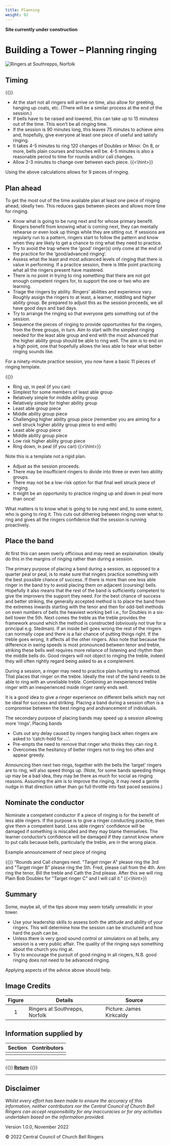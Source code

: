 ```yaml
---
title: Planning
weight: 92
---
```


**Site currently under construction**

# Building a Tower – Planning ringing 

![Ringers at Southrepps, Norfolk](Southrepps.jpg)

## Timing  

{{<hint info>}}
- At the start not all ringers will arrive on time, also allow for greeting, hanging up coats, etc. (There will be a similar process at the end of the session.)
- If bells have to be raised and lowered, this can take up to 15 minutess out of the time. This won’t be all ringing time.
- If the session is 90 minutes long, this leaves 75 minutes to achieve aims and, hopefully, give everyone at least one piece of useful and satisfy ringing. 
- It takes 4-5 minutes to ring 120 changes of Doubles or Minor. On 8, or more, bells plain courses and touches will be. 4-5 minutes is also a reasonable period to time for rounds and/or call changes. 
- Allow 2-3 minutes to change over between each piece.
{{<\hint>}}

Using the above calculations allows for 9 pieces of ringing.

## Plan ahead 

To get the most out of the time available plan at least one piece of ringing ahead, ideally two. This reduces gaps between pieces and allows more time for ringing. 
 
- Know what is going to be rung next and for whose primary benefit. Ringers benefit from knowing what is coming next, they can mentally rehearse or even look up things while they are sitting out. If sessions are regularly run to a pattern, ringers start to follow the pattern and know when they are likely to get a chance to ring what they need to practice.
- Try to avoid the trap where the ‘good’ ringer(s) only come at the end of the practice for the ‘good/advanced ringing’. 
- Assess what the least and most advanced levels of ringing that there is value in performing. If a practice session, there is little point practicing what all the ringers present have mastered. 
- There is no point in trying to ring something that there are not got enough competent ringers for, to support the one or two who are learning. 
- Triage the ringers by ability. Ringers' abilities and experience vary. Roughly assign the ringers to at least, a learner, middling and higher ability group. Be prepared to adjust this as the session proceeds, we all have good days and bad days.
- Try to arrange the ringing so that everyone gets something out of the session. 
- Sequence the pieces of ringing to provide opportunities for the ringers, from the three groups, in turn. Aim to start with the simplest ringing needed for the least able group and end with the most advanced that the higher ability group should be able to ring well. The aim is to end on a high point, one that hopefully allows the less able to hear what better ringing sounds like. 

For a ninety-minute practice session, you now have a basic 11 pieces of ringing template. 

{{<hint info>}}
- Ring up, in peal (if you can)
- Simplest for some members of least able group 
- Relatively simple for middle ability group 
- Relatively simple for higher ability group 
- Least able group piece 
- Middle ability group piece 
- Challenging higher ability group piece (remember you are aiming for a well struck higher ability group piece to end with) 
- Least able group piece 
- Middle ability group piece 
- Low risk higher ability group piece 
- Ring down, in peal (if you can)
{{<\hint>}}

Note this is a template not a rigid plan. 
            
- Adjust as the session proceeds.
- There may be insufficient ringers to divide into three or even two ability groups.
- There may not be a low-risk option for that final well struck piece of ringing. 
- It might be an opportunity to practice ringing up and down in peal more than once! 

What matters is to know what is going to be rung next and, to some extent, who is going to ring it. This cuts out dithering between ringing over what to ring and gives all the ringers confidence that the session is running proactively.
 
## Place the band 

At first this can seem overly officious and may need an explaination. Ideally do this in the margins of ringing rather than during a session. 

The primary purpose of placing a band during a session, as opposed to a quarter peal or peal, is to make sure that ringers practice something with the best possible chance of success. If there is more than one less able ringer in the band try to avoid placing them on adjacent (coursing) bells. Hopefully it also means that the rest of the band is sufficiently competent to give the improvers the support they need. For the best chance of success and better striking, the generally accepted method is to place the band from the extremes inwards starting with the tenor and then for odd-bell methods on even numbers of bells the heaviest working bell i.e., for Doubles in a six-bell tower the 5th. Next comes the treble as the treble provides the framework around which the method is constructed (obviously not true for a principal e.g. Stedman). If an inside bell goes wrong the rest of the ringers can normally cope and there is a fair chance of putting things right. If the treble goes wrong, it affects all the other ringers. Also note that because the difference in swing speeds is most pronounced between tenor and treble, striking these bells well requires more reliance of listening and rhythm than the middle bells do. Good ringers will not object to ringing the treble, indeed they will often rightly regard being asked to as a complement. 

During a session, a ringer may need to practice plain hunting to a method. That places that ringer on the treble. Ideally the rest of the band needs to be able to ring with an unreliable treble. Combining an inexperienced treble ringer with an inexperienced inside ringer rarely ends well. 

It is a good idea to give a ringer experience on different bells which may not be ideal for success and striking. Placing a band during a session often is a compromise between the best ringing and andvancement of individuals. 

The secondary purpose of placing bands may speed up a session allowing more ‘rings’. Placing bands
- Cuts out any delay caused by ringers hanging back when ringers are asked to ‘catch-hold for …’.
- Pre-empts the need to remove that ringer who thinks they can ring it.
- Overcomes the hesitancy of better ringers not to ring too often and appear greedy. 
 
Announcing then next two rings, together with the bells the ‘target’ ringers are to ring, will also speed things up. (Note, for some bands speeding things up may be a bad idea, they may be there as much for social as ringing reasons. Assuming the aim is to improve the ringing, it may need a gentle nudge in that direction rather than go full throttle into fast paced sessions.) 

## Nominate the conductor 

Nominate a competent conductor if a piece of ringing is for the benefit of less able ringers. If the purpose is to give a ringer conducting practice, then give them a competent band. Less able ringers’ confidence will be damaged if something is miscalled and they may blame themselves. The learner conductor’s confidence will be damaged if they cannot know where to put calls because bells, particularly the treble, are in the wrong place. 

Example announcement of next piece of ringing 
 
 {{<hint warning>}}
 “Rounds and Call changes next. "Target ringer A" please ring the 3rd and "Target ringer B" please ring the 5th. Fred, please call from the 4th. Ann ring the tenor, Bill the treble and Cath the 2nd please. After this we will ring Plain Bob Doubles for "Target ringer C" and I will call it.” 
 {{<\hint>}}

## Summary 

Some, maybe all, of the tips above may seem totally unrealistic in your tower. 
- Use your leadership skills to assess both the attitude and ability of your ringers. This will determine how the session can be structured and how hard the push can be. 
- Unless there is very good sound control or simulators on all bells, any session is a very public affair. The quality of the ringing says something about the church you ring at. 
- Try to encourage the pursuit of good ringing in all ringers, N.B. good ringing does not need to be advanced ringing. 

Applying aspects of the advice above should help. 

## Image Credits

| Figure | Details | Source |
| :---: | --- | --- |
| 1 | Ringers at Southrepps, Norfolk | Picture: James Kirkcaldy |

## Information supplied by 

| Section | Contributors |
| :---: | --- |
|  |  |

----

{{<hint info>}}
**[Return](../090-buildingateam/)**
{{</hint>}}

----

## Disclaimer
 
*Whilst every effort has been made to ensure the accuracy of this information, neither contributors nor the Central Council of Church Bell Ringers can accept responsibility for any inaccuracies or for any activities undertaken based on the information provided.*

Version 1.0.0, November 2022

© 2022 Central Council of Church Bell Ringers
